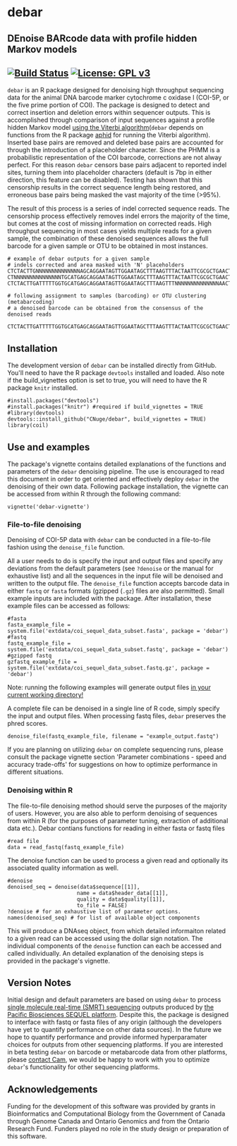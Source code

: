 # debar
## DEnoise BARcode data with profile hidden Markov models 
[![Build Status](https://travis-ci.com/CNuge/debar.svg?token=H6eQaqsE1kLqYX3zZ1Xz&branch=master)](https://travis-ci.com/CNuge/debar)
[![License: GPL v3](https://img.shields.io/badge/License-GPL%20v3-blue.svg)](http://www.gnu.org/licenses/gpl-3.0)
--------------------------------------------------------

`debar` is an R package designed for denoising high throughput sequencing data for the animal DNA barcode marker cytochrome c oxidase I (COI-5P, or the five prime portion of COI). The package is designed to detect and correct insertion and deletion errors within sequencer outputs. This is accomplished through comparison of input sequences against a profile hidden Markov model [using the Viterbi algorithm](https://en.wikipedia.org/wiki/Viterbi_algorithm)(`debar` depends on functions from the R package [aphid](https://CRAN.R-project.org/package=aphid) for running the Viterbi algorithm). Inserted base pairs are removed and deleted base pairs are accounted for through the introduction of a placeholder character. Since the PHMM is a probabilistic representation of the COI barcode, corrections are not alway perfect. For this reason `debar` censors base pairs adjacent to reported indel sites, turning them into placeholder characters (default is 7bp in either direction, this feature can be disabled). Testing has shown that this censorship results in the correct sequence length being restored, and erroneous base pairs being masked the vast majority of the time (>95%). 

The result of this process is a series of indel corrected sequence reads. The censorship process effectively removes indel errors the majority of the time, but comes at the cost of missing information on corrected reads. High throughput sequencing in most cases yields multiple reads for a given sample, the combination of these denoised sequences allows the full barcode for a given sample or OTU to be obtained in most instances.

```
# example of debar outputs for a given sample 
# indels corrected and area masked with 'N' placeholders
CTCTACTTGNNNNNNNNNNNNNNAGCAGGAATAGTTGGAATAGCTTTAAGTTTACTAATTCGCGCTGAACTAGGT
CTNNNNNNNNNNNNNNNTGCATGAGCAGGAATAGTTGGAATAGCTTTAAGTTTACTAATTCGCGCTGAACTAGGT
CTCTACTTGATTTTTGGTGCATGAGCAGGAATAGTTGGAATAGCTTTAAGTTTNNNNNNNNNNNNNNAACTAGGT

# following assignment to samples (barcoding) or OTU clustering (metabarcoding)
# a denoised barcode can be obtained from the consensus of the denoised reads 

CTCTACTTGATTTTTGGTGCATGAGCAGGAATAGTTGGAATAGCTTTAAGTTTACTAATTCGCGCTGAACTAGGT
```

## Installation

The development version of `debar` can be installed directly from GitHub. You'll need to have the R package `devtools` installed and loaded. Also note if the build_vignettes option is set to true, you will need to have the R package `knitr` installed.

```
#install.packages("devtools")
#install.packages("knitr") #required if build_vignettes = TRUE
#library(devtools) 
devtools::install_github("CNuge/debar", build_vignettes = TRUE)
library(coil)
```
## Use and examples

The package's vignette contains detailed explanations of the functions and parameters of the `debar` denoising pipeline. The use is encouraged to read this document in order to get oriented and effectively deploy `debar` in the denoising of their own data. Following package installation, the vignette can be accessed from within R through the following command:
```
vignette('debar-vignette')
```

### File-to-file denoising
Denoising of COI-5P data with `debar` can be conducted in a file-to-file fashion using the `denoise_file` function. 

All a user needs to do is specify the input and output files and specify any deviations from the default parameters (see `?denoise` or the manual for exhaustive list) and all the sequences in the input file will be denoised and written to the output file. The `denoise_file` function accepts barcode data in either `fastq` or `fasta` formats (gzipped (`.gz`) files are also permitted). Small example inputs are included with the package. After installation, these example files can be accessed as follows:

```
#fasta
fasta_example_file = system.file('extdata/coi_sequel_data_subset.fasta', package = 'debar')
#fastq
fastq_example_file = system.file('extdata/coi_sequel_data_subset.fastq', package = 'debar')
#gzipped fastq
gzfastq_example_file = system.file('extdata/coi_sequel_data_subset.fastq.gz', package = 'debar')
```
Note: running the following examples will generate output files [in your current working directory!](https://support.rstudio.com/hc/en-us/articles/200711843-Working-Directories-and-Workspaces)

A complete file can be denoised in a single line of R code, simply specify the input and output files. When processing fastq files, `debar` preserves the phred scores.
```
denoise_file(fastq_example_file, filename = "example_output.fastq")
```
If you are planning on utilizing `debar` on complete sequencing runs, please consult the package vignette section 'Parameter combinations - speed and accuracy trade-offs' for suggestions on how to optimize performance in different situations.

### Denoising within R

The file-to-file denoising method should serve the purposes of the majority of users. However, you are also able to perform denoising of sequences from within R (for the purposes of parameter tuning, extraction of additional data etc.). Debar contians functions for reading in either fasta or fastq files
```
#read file
data = read_fastq(fastq_example_file)
```
The denoise function can be used to process a given read and optionally its associated quality information as well.
```
#denoise
denoised_seq = denoise(data$sequence[[1]], 
                      name = data$header_data[[1]],
                      quality = data$quality[[1]], 
                      to_file = FALSE)
?denoise # for an exhaustive list of parameter options.
names(denoised_seq) # for list of available object components
```
This will produce a DNAseq object, from which detailed informaiton related to a given read can be accessed using the dollar sign notation. The individual components of the `denoise` function can each be accessed and called individually. An detailed explanation of the denoising steps is provided in the package's vignette.

## Version Notes

Initial design and default parameters are based on using `debar` to process [single molecule real-time (SMRT) sequencing](https://www.pacb.com/smrt-science/smrt-sequencing/) outputs produced by [the Pacific Biosciences SEQUEL platform](https://www.pacb.com/products-and-services/sequel-system/). Despite this, the package is designed to interface with fastq or fasta files of any origin (although the developers have yet to quantify performance on other data sources).
In the future we hope to quantify performance and provide informed hyperparamater choices for outputs from other sequencing platforms. If you are interested in beta testing `debar` on barcode or metabarcode data from other platforms, please [contact Cam](https://cnuge.github.io), we would be happy to work with you to optimize `debar`'s functionality for other sequencing platforms.

## Acknowledgements

Funding for the development of this software was provided by grants in Bioinformatics and Computational Biology from the Government of Canada through Genome Canada and Ontario Genomics and from the Ontario Research Fund. Funders played no role in the study design or preparation of this software.
